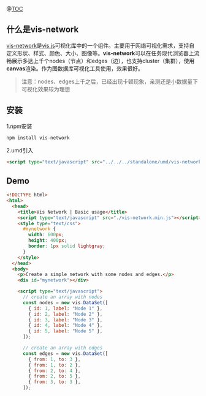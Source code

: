 @[TOC](使用vis-network进行图数据库可视化（一）)

## 什么是vis-network

[vis-network](https://github.com/visjs/vis-network)是[vis.js](https://github.com/visjs)可视化库中的一个组件。主要用于网络可视化需求，支持自定义形状、样式、颜色、大小、图像等。**vis-network**可以在任务现代浏览器上流畅展示多达上千个nodes（节点）和edges（边），也支持cluster（集群），使用**canvas**渲染。作为图数据库可视化工具使用，效果很好。

> 注意：nodes、edges上千之后，已经出现卡顿现象，亲测还是小数据量下可视化效果较为理想

## 安装

1.npm安装
```bash
npm install vis-network
```

2.umd引入
```html
<script type="text/javascript" src="../../../standalone/umd/vis-network.min.js"></script>
```

## Demo

```html
<!DOCTYPE html>
<html>
  <head>
    <title>Vis Network | Basic usage</title>
    <script type="text/javascript" src="./vis-network.min.js"></script>
    <style type="text/css">
      #mynetwork {
        width: 600px;
        height: 400px;
        border: 1px solid lightgray;
      }
    </style>
  </head>
  <body>
    <p>Create a simple network with some nodes and edges.</p>
    <div id="mynetwork"></div>

    <script type="text/javascript">
      // create an array with nodes
      const nodes = new vis.DataSet([
        { id: 1, label: "Node 1" },
        { id: 2, label: "Node 2" },
        { id: 3, label: "Node 3" },
        { id: 4, label: "Node 4" },
        { id: 5, label: "Node 5" },
      ]);

      // create an array with edges
      const edges = new vis.DataSet([
        { from: 1, to: 3 },
        { from: 1, to: 2 },
        { from: 2, to: 4 },
        { from: 2, to: 5 },
        { from: 3, to: 3 },
      ]);
